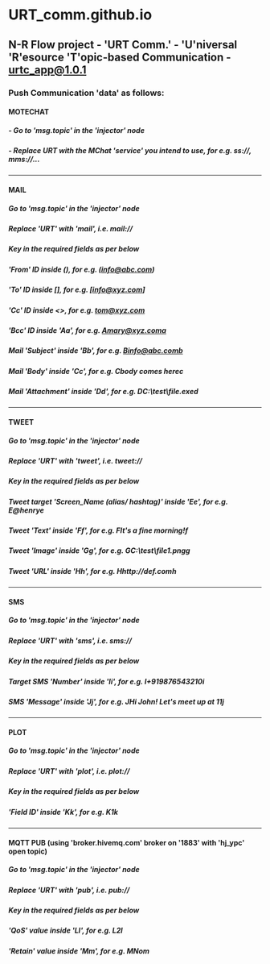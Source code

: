 # URT_comm.github.io

## N-R Flow project - 'URT Comm.' - 'U'niversal 'R'esource 'T'opic-based Communication - urtc_app@1.0.1

### Push Communication 'data' as follows:

#### MOTECHAT
##### - Go to 'msg.topic' in the 'injector' node
##### - Replace URT with the MChat 'service' you intend to use, for e.g. ss://, mms://...

---

#### MAIL
##### Go to 'msg.topic' in the 'injector' node
##### Replace 'URT' with 'mail', i.e. mail://
##### Key in the required fields as per below
##### 'From' ID inside (), for e.g. (info@abc.com)
##### 'To' ID inside [], for e.g. [info@xyz.com] 
##### 'Cc' ID inside <>, for e.g. <tom@xyz.com>
##### 'Bcc' ID inside 'Aa', for e.g. Amary@xyz.coma
##### Mail 'Subject' inside 'Bb', for e.g. Binfo@abc.comb
##### Mail 'Body' inside 'Cc', for e.g. Cbody comes herec
##### Mail 'Attachment' inside 'Dd', for e.g. DC:\test\file.exed

---

#### TWEET
##### Go to 'msg.topic' in the 'injector' node
##### Replace 'URT' with 'tweet', i.e. tweet://
##### Key in the required fields as per below
##### Tweet target 'Screen_Name (alias/ hashtag)' inside 'Ee', for e.g. E@henrye
##### Tweet 'Text' inside 'Ff', for e.g. FIt's a fine morning!f 
##### Tweet 'Image' inside 'Gg', for e.g. GC:\test\file1.pngg
##### Tweet 'URL' inside 'Hh', for e.g. Hhttp://def.comh

---

#### SMS
##### Go to 'msg.topic' in the 'injector' node
##### Replace 'URT' with 'sms', i.e. sms://
##### Key in the required fields as per below
##### Target SMS 'Number' inside 'Ii', for e.g. I+919876543210i
##### SMS 'Message' inside 'Jj', for e.g. JHi John! Let's meet up at 11j 

---

#### PLOT
##### Go to 'msg.topic' in the 'injector' node
##### Replace 'URT' with 'plot', i.e. plot://
##### Key in the required fields as per below
##### 'Field ID' inside 'Kk', for e.g. K1k

---

#### MQTT PUB (using 'broker.hivemq.com' broker on '1883' with 'hj_ypc' open topic)
##### Go to 'msg.topic' in the 'injector' node
##### Replace 'URT' with 'pub', i.e. pub://
##### Key in the required fields as per below
##### 'QoS' value inside 'Ll', for e.g. L2l
##### 'Retain' value inside 'Mm', for e.g. MNom
